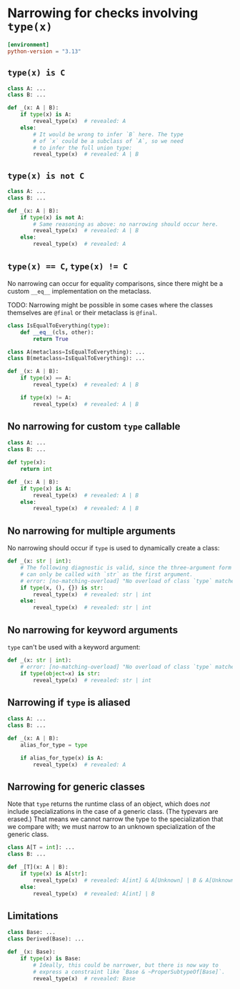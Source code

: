 # Narrowing for checks involving `type(x)`

```toml
[environment]
python-version = "3.13"
```

## `type(x) is C`

```py
class A: ...
class B: ...

def _(x: A | B):
    if type(x) is A:
        reveal_type(x)  # revealed: A
    else:
        # It would be wrong to infer `B` here. The type
        # of `x` could be a subclass of `A`, so we need
        # to infer the full union type:
        reveal_type(x)  # revealed: A | B
```

## `type(x) is not C`

```py
class A: ...
class B: ...

def _(x: A | B):
    if type(x) is not A:
        # Same reasoning as above: no narrowing should occur here.
        reveal_type(x)  # revealed: A | B
    else:
        reveal_type(x)  # revealed: A
```

## `type(x) == C`, `type(x) != C`

No narrowing can occur for equality comparisons, since there might be a custom `__eq__`
implementation on the metaclass.

TODO: Narrowing might be possible in some cases where the classes themselves are `@final` or their
metaclass is `@final`.

```py
class IsEqualToEverything(type):
    def __eq__(cls, other):
        return True

class A(metaclass=IsEqualToEverything): ...
class B(metaclass=IsEqualToEverything): ...

def _(x: A | B):
    if type(x) == A:
        reveal_type(x)  # revealed: A | B

    if type(x) != A:
        reveal_type(x)  # revealed: A | B
```

## No narrowing for custom `type` callable

```py
class A: ...
class B: ...

def type(x):
    return int

def _(x: A | B):
    if type(x) is A:
        reveal_type(x)  # revealed: A | B
    else:
        reveal_type(x)  # revealed: A | B
```

## No narrowing for multiple arguments

No narrowing should occur if `type` is used to dynamically create a class:

```py
def _(x: str | int):
    # The following diagnostic is valid, since the three-argument form of `type`
    # can only be called with `str` as the first argument.
    # error: [no-matching-overload] "No overload of class `type` matches arguments"
    if type(x, (), {}) is str:
        reveal_type(x)  # revealed: str | int
    else:
        reveal_type(x)  # revealed: str | int
```

## No narrowing for keyword arguments

`type` can't be used with a keyword argument:

```py
def _(x: str | int):
    # error: [no-matching-overload] "No overload of class `type` matches arguments"
    if type(object=x) is str:
        reveal_type(x)  # revealed: str | int
```

## Narrowing if `type` is aliased

```py
class A: ...
class B: ...

def _(x: A | B):
    alias_for_type = type

    if alias_for_type(x) is A:
        reveal_type(x)  # revealed: A
```

## Narrowing for generic classes

Note that `type` returns the runtime class of an object, which does _not_ include specializations in
the case of a generic class. (The typevars are erased.) That means we cannot narrow the type to the
specialization that we compare with; we must narrow to an unknown specialization of the generic
class.

```py
class A[T = int]: ...
class B: ...

def _[T](x: A | B):
    if type(x) is A[str]:
        reveal_type(x)  # revealed: A[int] & A[Unknown] | B & A[Unknown]
    else:
        reveal_type(x)  # revealed: A[int] | B
```

## Limitations

```py
class Base: ...
class Derived(Base): ...

def _(x: Base):
    if type(x) is Base:
        # Ideally, this could be narrower, but there is now way to
        # express a constraint like `Base & ~ProperSubtypeOf[Base]`.
        reveal_type(x)  # revealed: Base
```
